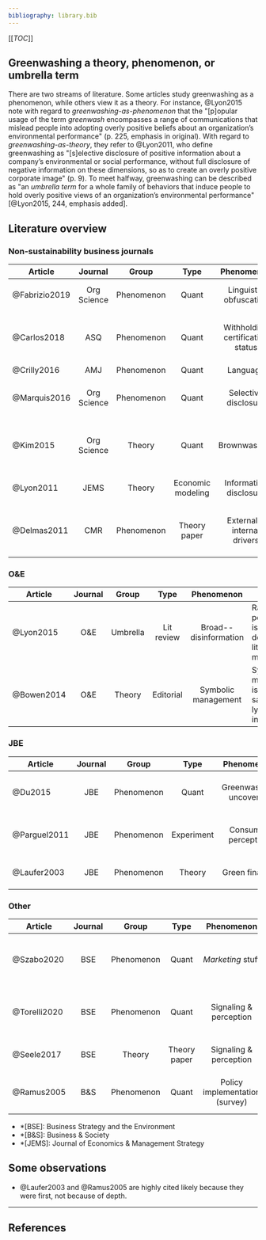```yaml
---
bibliography: library.bib
---
```


[[_TOC_]]

## Greenwashing a theory, phenomenon, or umbrella term

There are two streams of literature. Some articles study greenwashing as a phenomenon, while others view it as a theory. For instance, @Lyon2015 note with regard to _greenwashing-as-phenomenon_ that the "[p]opular usage of the term _greenwash_ encompasses a range of communications that mislead people into adopting overly positive beliefs about an organization’s environmental performance" (p. 225, emphasis in original). With regard to _greenwashing-as-theory_, they refer to @Lyon2011, who define greenwashing as "[s]elective disclosure of positive information about a company’s environmental or social performance, without full disclosure of negative information on these dimensions, so as to create an overly positive corporate image" (p. 9). To meet halfway, greenwashing can be described as "an _umbrella term_ for a whole family of behaviors that induce people to hold overly positive views of an organization’s environmental performance" [@Lyon2015, 244, emphasis added]. 

## Literature overview

### Non-sustainability business journals

| Article         | Journal | Group             | Type              | Phenomenon                     |  Summary |
| --------------- |:---:    |:---:              |:---:              |:------------:                  | ------------------------ |
| @Fabrizio2019   | Org Science | Phenomenon    | Quant             | Linguistic obfuscation         | Companies hide bad news in complexity |
| @Carlos2018     | ASQ     | Phenomenon        | Quant             | Withholding certification status |                    Companies withhold certification status to avoid hypocrisy. |                      
| @Crilly2016     | AMJ     | Phenomenon        | Quant             | Language                       |
| @Marquis2016    | Org Science | Phenomenon    | Quant             | Selective disclosure           | External pressure and symbolic compliance. |
| @Kim2015        | Org Science | Theory        | Quant             | Brownwashing                   | Motivations for false communication, including brownwashing. |
| @Lyon2011       | JEMS    | Theory            | Economic modeling | Information disclosure         |                   Greenwashing by _rational_ actors. |
| @Delmas2011     | CMR     | Phenomenon        | Theory paper      | External & internal drivers    |                       Causes of greenwashing at internal, org & individual level. |

### O&E

| Article         | Journal | Group             | Type              | Phenomenon                     |  Summary |
| --------------- |:---:    |:---:              |:---:              |:------------:                  | ------------------------ |
| @Lyon2015       | O&E     | Umbrella          | Lit review        | Broad--disinformation          |                       Rational perspective is well-defined, but literature is manifold. |
| @Bowen2014      | O&E     | Theory            | Editorial         | Symbolic management            |                  Symbolic management is not the same as lying, but ineffective! |

### JBE

| Article         | Journal | Group             | Type              | Phenomenon                     |  Summary |
| --------------- |:---:    |:---:              |:---:              |:------------:                  | ------------------------ |
| @Du2015         | JBE     | Phenomenon        | Quant             | Greenwashing uncovered         |                          Markets react negatie to greenwashing ranking.|
| @Parguel2011    | JBE     | Phenomenon        | Experiment        | Consumer perception            |                          ESG ratings can influence consumer perception. |
| @Laufer2003     | JBE     | Phenomenon        | Theory            | Green finance                  |                       Greenwashing in _accounting_ literature. |

### Other

| Article         | Journal | Group             | Type              | Phenomenon                     |  Summary |
| --------------- |:---:    |:---:              |:---:              |:------------:                  | ------------------------ |
| @Szabo2020      | BSE     | Phenomenon        | Quant             | _Marketing_ stuff              |                      Some complex individual perception stuff. |
| @Torelli2020    | BSE     | Phenomenon        | Quant             | Signaling & perception         |                      Greenwashing is distinctive to _consumers_ at different levels. |
| @Seele2017      | BSE     | Theory            | Theory paper      | Signaling & perception         |                      Almost a discovery of discourse.|
| @Ramus2005      | B&S     | Phenomenon        | Quant             | Policy implementation (survey) |                        Do companies implement the policies they announce? |

* *[BSE]: Business Strategy and the Environment
* *[B&S]: Business & Society
* *[JEMS]: Journal of Economics & Management Strategy

## Some observations

* @Laufer2003 and @Ramus2005 are highly cited likely because they were first, not because of depth.

---

## References